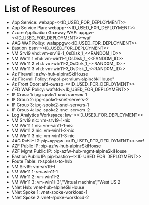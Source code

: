 # List of Resources

- App Service: webapp-<<ID_USED_FOR_DEPLOYMENT>>
- App Service Plan: webapp-<<ID_USED_FOR_DEPLOYMENT>>
- Azure Application Gateway WAF: appgw-<<ID_USED_FOR_DEPLOYMENT>>-waf
- AAG WAF Policy: wafappgw<<ID_USED_FOR_DEPLOYMENT>>
- Bastion: bstn-<<ID_USED_FOR_DEPLOYMENT>>
- VM Srv19 vhd: vm-srv19-1_OsDisk_1_<<RANDOM_ID>>
- VM Win11 1 vhd: vm-win11-1_OsDisk_1_<<RANDOM_ID>>
- VM Win11 2 vhd: vm-win11-2_OsDisk_1_<<RANDOM_ID>>
- VM Win11 3 vhd: vm-win11-3_OsDisk_1_<<RANDOM_ID>>
- Az Firewall: azfw-hub-alpineSkiHouse
- Az Firewall Policy: fwpol-premium-alpineSkiHouse"
- Az Front Door: afd-owasp-<<ID_USED_FOR_DEPLOYMENT>>
- AFD WAF Policy: wafafd<<ID_USED_FOR_DEPLOYMENT>>
- IP Group 1: ipg-spoke1-snet-servers-1
- IP Group 2: ipg-spoke1-snet-servers-2
- IP Group 3: ipg-spoke2-snet-servers-1
- IP Group 4: ipg-spoke2-snet-servers-2
- Log Analytics Workspace: law-<<ID_USED_FOR_DEPLOYMENT>>
- VM Srv19 nic: vm-srv19-1-nic
- VM Win11 1 nic: vm-win11-1-nic
- VM Win11 2 nic: vm-win11-2-nic
- VM Win11 3 nic: vm-win11-3-nic
- AAG Public IP: pip-appgw-<<ID_USED_FOR_DEPLOYMENT>>-waf
- AZF Public IP: pip-azfw-hub-alpineSkiHouse
- AZF Mgmt Public IP: pip-azfw-hub-mgmt-alpineSkiHouse
- Bastion Public IP: pip-bastion-<<ID_USED_FOR_DEPLOYMENT>>
- Route Table: rt-spokes-to-hub
- VM Srv19: vm-srv19-1
- VM Win11 1: vm-win11-1
- VM Win11 2: vm-win11-2
- VM Win11 3: vm-win11-3","Virtual machine","West US 2
- VNet Hub: vnet-hub-alpineSkiHouse
- VNet Spoke 1: vnet-spoke-workload-1
- VNet Spoke 2: vnet-spoke-workload-2
